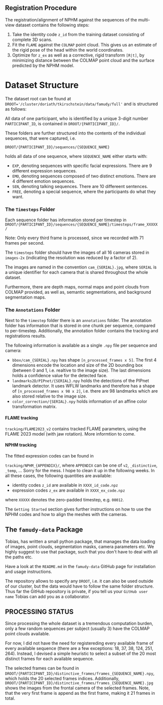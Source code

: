 
## Registration Procedure

The registration/alignment of NPHM against the sequences of the multi-view dataset contains the following steps:
1. Take the identity code `z_id` from the training dataset consisting of complete 3D scans.
2. Fit the `FLAME` against the `COLMAP` point cloud. This gives us an estimate of the rigid pose of the head within the world coordinates.
3. Optimize for `z_ex` as well as a corrective, rigid transform `[R|t]`, by minimizing distance between the COLMAP point cloud and the surface predicted by the NPHM model.

# Dataset Structure

The dataset root can be found at `DROOT='/cluster/doriath/tkirschstein/data/famudy/full'` and is structured as follows:

All data of one participant, who is identified by a unique 3-digit number `PARTICIPANT_ID`, 
is contained in `DROOT/{PARTICIPANT_ID}/`. 

These folders are further structured into the contents of the individual sequences, that were captured, i.e.

`DROOT/{PARTICIPANT_ID}/sequences/{SEQUENCE_NAME}`

holds all data of one sequence, where `SEQUENCE_NAME` either starts with:
- `EXP`, denoting sequences with specific facial expressions. There are 9 different expression sequences.
- `EMO`, denoting sequences composed of two distinct emotions. There are 4 different emotion sequences.
- `SEN`, denoting talking sequences. There are 10 differeent sentences.
- `FREE`, denoting a special sequence, where the participants do what they want.

### The `Timesteps` Folder
Each sequence folder has information stored per timestep
in 
`DROOT/{PARTICIPANT_ID}/sequences/{SEQUENCE_NAME}/timesteps/frame_XXXXX/`

Note: Only every third frame is processed, since we recorded with 71 frames per second.

The `timesteps` folder should have the images of all 16 cameras stored in `images-2x` (indicating the resolution was reduced by a factor of 2).

The images are named in the convention `cam_{SERIAL}.jpg`, where `SERIAL` is a unique identifier for each camera that is shared throughout the whole dataset.

Furthermore, there are depth maps, normal maps and point clouds from COLMAP provided, as well as, semantic segmentations, and background segmentation maps.

### The `Annotations` Folder

Next to the `timestep` folder there is an `annotations` folder.
The annotation folder has information that is stored in one chunk per sequence, compared to per-timestep.
Additionally, the annotation folder contains the tracking and registrations results.

The following information is available as a single `.npy` file per sequence and camera:
- `bbox/cam_{SERIAL}.npy` has shape `[n_processed_frames x 5]`. The first 4 dimensions encode the location and size of the 2D bounding box (between 0 and 1, i.e. realtive to the image size). The last dimensions holds a confidence value for the detected face.
- `landmarks2D/PIPnet/{SERIAL}.npy` holds the detections of the PIPnet landmark detector. It uses WFLW landmarks and therefore has a shape of `[n_processed_frames x 98 x 2]`, i.e. there are 98 landmarks which are also stored relative to the image size.
- `color_correction/{SERIAL}.npy` holds information of an affine color transformation matrix.

#### FLAME tracking

`tracking/FLAME2023_v2` contains tracked FLAME parameters, using the FLAME 2023 model (with jaw rotation). 
More informtion to come.

#### NPHM tracking

The fitted expression codes can be found in

`tracking/NPHM_{APPENDIX}/`, where `APPENDIX` can be one of `v2`, `_distinctive`, `_temp`, ...
Sorry for the mess. I hope to clean it up in the following weeks.
In all these cases, the following quantities are available:

- identity codes `z_id` are available in `XXXX_id_code.npz`
- expression codes `z_ex` are available in `XXXX_ex_code.npz`

where `XXXXX` denotes the zero-padded timestep, e.g. `00012`.

The `Getting Started` section gives further instructions on how to use the NPHM codes and how to align the meshes with the cameras.



## The `famudy-data` Package

Tobias, has written a small python package, that manages the data loading of images, point clouds, segmentation masks, camera parameters etc.
We highly suggest to use that package, such that you don't have to deal with all the paths etc.

Have a look at the `README.md` in the `famudy-data` GitHub page for installation and usage instructions.

The repository allows to specify any `DROOT`, i.e. it can also be used outside of our cluster, but the data would have to follow the same folder structure.
Thus far the GitHub repository is private, if you tell us your `GitHub user name` Tobias can add you as a collaborator.


## PROCESSING STATUS

Since processing the whole dataset is a tremendous computation burden, 
only a few random sequences per subject (usually 3) have the COLMAP point clouds available.

For now, I did not have the need for registereding every available frame of every available sequence (there are a few exceptions: 18, 37, 38, 124, 251, 264). 
Instead, I devised a simple heuristic to select a subset of the 20 most distinct frames for each available sequence.

The selected frames can be found in `DROOT/{PARTICIPANT_ID}/distinctive_frames/frames_{SEQUENCE_NAME}.npy`, 
which holds the 20 selected frames indices. 
Additionally, `DROOT/{PARTICIPANT_ID}/distinctive_frames/frames_{SEQUENCE_NAME}.jpg` shows the images from the frontal camera of the selected frames. 
Note, that the very first frame is append as the first frame, making it 21 frames in total.

